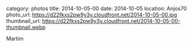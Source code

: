 category: photos 
title: 2014-10-05-00
date: 2014-10-05
location: Anjos70
photo_url: https://d22fkxs2pw9y3y.cloudfront.net/2014-10-05-00.jpg
thumbnail_url: https://d22fkxs2pw9y3y.cloudfront.net/2014-10-05-00-thumbnail.webp

Martim 
